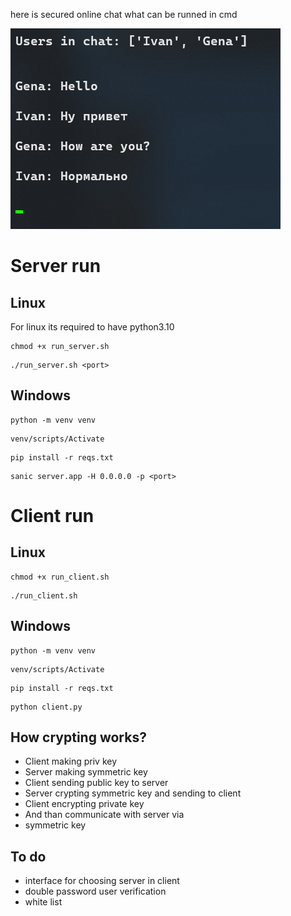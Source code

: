 here is secured online chat what can be runned in cmd 

![preview](preview.png)

# Server run 

## Linux 

For linux its required to have python3.10 

```
chmod +x run_server.sh
```

```
./run_server.sh <port>
```

## Windows 

```
python -m venv venv
```

```
venv/scripts/Activate
```

```
pip install -r reqs.txt
```

```
sanic server.app -H 0.0.0.0 -p <port>
```

# Client run 

## Linux 

```
chmod +x run_client.sh
```
```
./run_client.sh
```

## Windows 

```
python -m venv venv
```

```
venv/scripts/Activate
```

```
pip install -r reqs.txt 
```

```
python client.py
```

## How crypting works? 

* Client making priv key
* Server making symmetric key 
* Client sending public key to server
* Server crypting symmetric key and sending to client 
* Client encrypting private key 
* And than communicate with server via
* symmetric key

## To do

* interface for choosing server in client 
* double password user verification
* white list
